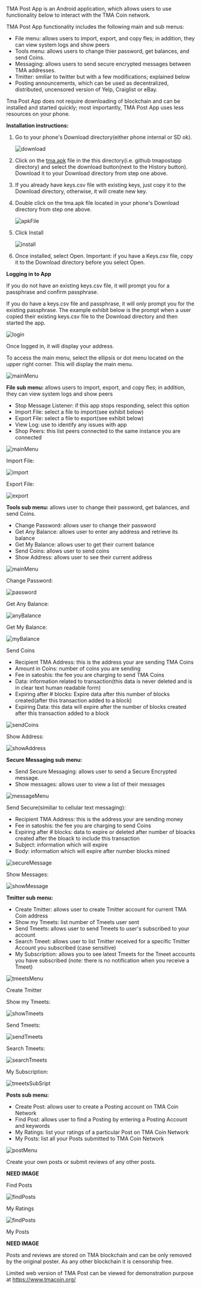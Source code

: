 TMA Post App is an Android application, which allows users to use functionality below to interact with the TMA Coin network.

TMA Post App functionality includes the following main and sub menus:

* File menu: allows users to import, export, and copy fles; in addition, they can view system logs and show peers 
* Tools menu: allows users to change thier password, get balances, and send Coins.
* Messaging: allows users to send secure encrypted messages between TMA addresses.
* Tmitter: smiliar to twitter but with a few modifications; explained below
* Posting announcements,  which can be used as decentralized, distributed, uncensored version of Yelp, Craiglist or eBay.

Tma Post App does not require downloading of blockchain and can be installed and started quickly; most importantly, TMA Post App uses less resources on your phone. 

<b>Installation instructions:</b>

1. Go to your phone's Download directory(either phone internal or SD ok). 

   ![download](app/images/android1.png)
   

2. Click on the  <a href="tma.apk" tagret="_blank" download="tma.apk">tma.apk</a> file in the this directory(i.e. github tmapostapp directory) and select the download button(next to the History button). Download it to your Download directory from step one above.


3. If you already have keys.csv file with existing keys, just copy it to the Download directory, otherwise, it will create new key. 
4. Double click on the tma.apk file located in your phone's Download directory from step one above. 

   ![apkFile](app/images/android2.png)

5. Click Install

   ![install](app/images/android3.png)

6. Once installed, select Open. Important: if you have a Keys.csv file, copy it to the Download directory before you select Open.

<b>Logging in to App</b>

If you do not have an existing keys.csv file, it will prompt  you for a passphrase and confirm passphrase.

If you do have a keys.csv file and passphrase, it will only prompt you for the existing passphrase. The example exhibit below is the prompt when a user  copied their existing keys.csv file to the Download directory and then started the app.

  ![login](app/images/android4.png)

Once logged in, it will display your address.

To access the main menu, select the ellipsis or dot menu located on the upper right corner. This will display the main menu.

  ![mainMenu](app/images/android5.png)



<b>File sub menu:</b> allows users to import, export, and copy fles; in addition, they can view system logs and show peers
* Stop Message Listener: if this app stops responding, select this option
* Import File: select a file to import(see exhibit below)
* Export File: select a file to export(see exhibit below)
* View Log: use to identify any issues with app
* Shop Peers: this list peers connected to the same instance you are connected
    
![mainMenu](app/images/android8.png)

 Import File:
 
 ![import](app/images/android6.png)


 Export File:
 
 ![export](app/images/android7.png)
 


<b>Tools sub menu:</b> allows user to change their password, get balances, and send Coins.
* Change Password: allows user to change their password
* Get Any Balance: allows user to enter any address and retrieve its balance
* Get My Balance: allows user to get their current balance 
* Send Coins: allows user to send coins
* Show Address: allows user to see their current address

![mainMenu](app/images/android9.png)

 Change Password:
 
 ![password](app/images/android10.png)
 
 Get Any Balance:
 
 ![anyBalance](app/images/android11.png)
 
 Get My Balance:
 
 ![myBalance](app/images/android12.png)
 
 
 Send Coins
* Recipient TMA Address: this is the address your are sending TMA Coins 
* Amount in Coins: number of coins you are sending
* Fee in satoshis: the fee you are charging to send TMA Coins
* Data: information related to transaction(this data is never deleted and is in clear text human readable form)
* Expiring after # blocks: Expire data after this number of blocks created(after this transaction added to a block)
* Expiring Data: this data will expire after the number of blocks created after this transaction added to a block

 ![sendCoins](app/images/android13.png)

Show Address:

![showAddress](app/images/android14.png)



<b>Secure Messaging sub menu:</b>
* Send Secure Messaging: allows user to send a Secure Encrypted message.
* Show messages: allows user to view a list of their messages

![messageMenu](app/images/android15.png)

Send Secure(similiar to cellular text messaging):
* Recipient TMA Address: this is the address your are sending money 
* Fee in satoshis: the fee you are charging to send Coins
* Expiring after # blocks: data to expire or deleted after number of bloacks created after the bloack to include this transaction
* Subject: information which will expire
* Body: information which will expire after number blocks mined

![secureMessage](app/images/android16.png)

Show Messages:

![showMessage](app/images/android17.png)

<b>Tmitter sub menu:</b>
* Create Tmitter: allows user to create Tmitter account for current TMA Coin address
* Show my Tmeets: list number of Tmeets user sent            
* Send Tmeets: allows user to send Tmeets to user's subscribed to your account
* Search Tmeet: allows user to list Tmitter received for a specific Tmitter Account you subscribed (case sensitive)
* My Subscription: allows you to see latest Tmeets for the Tmeet accounts you have subscribed (note: there is no notification when you receive a Tmeet)

![tmeetsMenu](app/images/android18.png)


Create Tmitter


Show my Tmeets:

![showTmeets](app/images/android19.png)


Send Tmeets:

![sendTmeets](app/images/android20.png)


Search Tmeets:

![searchTmeets](app/images/android21.png)


My Subscription:

![tmeetsSubSript](app/images/android22.png)


<b>Posts sub menu:</b>
* Create Post: allows user to create a Posting account on TMA Coin Network
* Find Post: allows user to find a Posting by entering a Posting Account and keywords        
* My Ratings: list your ratings of a particular Post on TMA Coin Network
* My Posts: list all your Posts submitted to TMA Coin Network

![postMenu](app/images/android23.png)

Create your own posts or submit reviews of any other posts.

<B>NEED IMAGE</B>

Find Posts

![findPosts](app/images/android24.png)

My Ratings

![findPosts](app/images/android25.png)

My Posts

<B>NEED IMAGE</B>






Posts and reviews are stored on TMA blockchain and can be only removed by the original poster. As any other blockchain it is censorship free.

Limited web version of TMA Post can be viewed for demonstration purpose at https://www.tmacoin.org/


